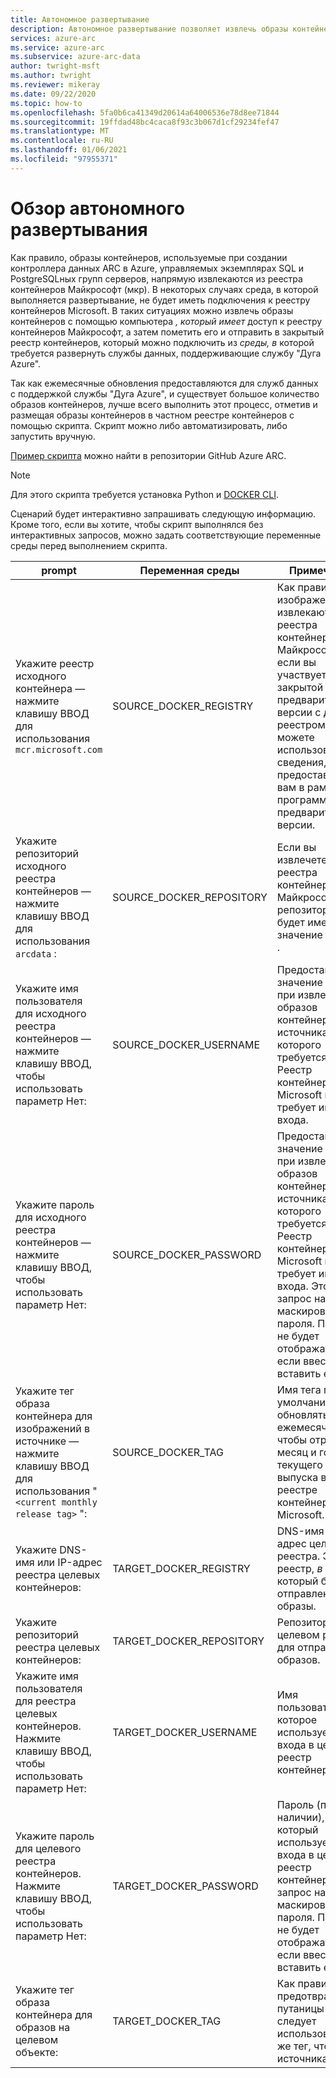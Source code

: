 ```yaml
---
title: Автономное развертывание
description: Автономное развертывание позволяет извлечь образы контейнеров из закрытого реестра контейнеров, а не из реестра контейнеров Майкрософт.
services: azure-arc
ms.service: azure-arc
ms.subservice: azure-arc-data
author: twright-msft
ms.author: twright
ms.reviewer: mikeray
ms.date: 09/22/2020
ms.topic: how-to
ms.openlocfilehash: 5fa0b6ca41349d20614a64006536e78d8ee71844
ms.sourcegitcommit: 19ffdad48bc4caca8f93c3b067d1cf29234fef47
ms.translationtype: MT
ms.contentlocale: ru-RU
ms.lasthandoff: 01/06/2021
ms.locfileid: "97955371"
---
```

# <a name="offline-deployment-overview"></a>Обзор автономного развертывания

Как правило, образы контейнеров, используемые при создании контроллера данных ARC в Azure, управляемых экземплярах SQL и PostgreSQLных групп серверов, напрямую извлекаются из реестра контейнеров Майкрософт (мкр). В некоторых случаях среда, в которой выполняется развертывание, не будет иметь подключения к реестру контейнеров Microsoft.  В таких ситуациях можно извлечь образы контейнеров с помощью компьютера _, который имеет_ доступ к реестру контейнеров Майкрософт, а затем пометить его и отправить в закрытый реестр контейнеров, который можно подключить из _среды, в_ которой требуется развернуть службы данных, поддерживающие службу "Дуга Azure".

Так как ежемесячные обновления предоставляются для служб данных с поддержкой службы "Дуга Azure", и существует большое количество образов контейнеров, лучше всего выполнить этот процесс, отметив и размещая образы контейнеров в частном реестре контейнеров с помощью скрипта.  Скрипт можно либо автоматизировать, либо запустить вручную.

[Пример скрипта](https://raw.githubusercontent.com/microsoft/azure_arc/main/arc_data_services/deploy/scripts/pull-and-push-arc-data-services-images-to-private-registry.py) можно найти в репозитории GitHub Azure ARC.

> [!NOTE]
> Для этого скрипта требуется установка Python и [DOCKER CLI](https://docs.docker.com/install/).

Сценарий будет интерактивно запрашивать следующую информацию.  Кроме того, если вы хотите, чтобы скрипт выполнялся без интерактивных запросов, можно задать соответствующие переменные среды перед выполнением скрипта.

|prompt|Переменная среды|Примечания|
|---|---|---|
|Укажите реестр исходного контейнера — нажмите клавишу ВВОД для использования `mcr.microsoft.com`|SOURCE_DOCKER_REGISTRY|Как правило, изображения извлекаются из реестра контейнеров Майкрософт, но если вы участвуете в закрытой предварительной версии с другим реестром, то можете использовать сведения, предоставленные вам в рамках программы предварительной версии.|
|Укажите репозиторий исходного реестра контейнеров — нажмите клавишу ВВОД для использования `arcdata` :|SOURCE_DOCKER_REPOSITORY|Если вы извлечете из реестра контейнеров Майкрософт, репозиторий будет иметь значение `arcdata` .|
|Укажите имя пользователя для исходного реестра контейнеров — нажмите клавишу ВВОД, чтобы использовать параметр Нет:|SOURCE_DOCKER_USERNAME|Предоставьте значение только при извлечении образов контейнеров из источника, для которого требуется вход.  Реестр контейнеров Microsoft не требует имени входа.|
|Укажите пароль для исходного реестра контейнеров — нажмите клавишу ВВОД, чтобы использовать параметр Нет:|SOURCE_DOCKER_PASSWORD|Предоставьте значение только при извлечении образов контейнеров из источника, для которого требуется вход.  Реестр контейнеров Microsoft не требует имени входа. Это запрос на маскировку пароля.  Пароль не будет отображаться, если ввести или вставить его в.|
|Укажите тег образа контейнера для изображений в источнике — нажмите клавишу ВВОД для использования " `<current monthly release tag>` ":|SOURCE_DOCKER_TAG|Имя тега по умолчанию будет обновляться ежемесячно, чтобы отражать месяц и год текущего выпуска в реестре контейнеров Microsoft.|
|Укажите DNS-имя или IP-адрес реестра целевых контейнеров:|TARGET_DOCKER_REGISTRY|DNS-имя или IP-адрес целевого реестра.  Это реестр, _в_ который будут отправлены образы.|
|Укажите репозиторий реестра целевых контейнеров:|TARGET_DOCKER_REPOSITORY|Репозиторий в целевом реестре для отправки образов.|
|Укажите имя пользователя для реестра целевых контейнеров. Нажмите клавишу ВВОД, чтобы использовать параметр Нет:|TARGET_DOCKER_USERNAME|Имя пользователя, которое используется для входа в целевой реестр контейнеров.|
|Укажите пароль для целевого реестра контейнеров. Нажмите клавишу ВВОД, чтобы использовать параметр Нет:|TARGET_DOCKER_PASSWORD|Пароль (при наличии), который используется для входа в целевой реестр контейнеров. Это запрос на маскировку пароля.  Пароль не будет отображаться, если ввести или вставить его в.|
|Укажите тег образа контейнера для образов на целевом объекте:|TARGET_DOCKER_TAG|Как правило, для предотвращения путаницы следует использовать тот же тег, что и у источника.|